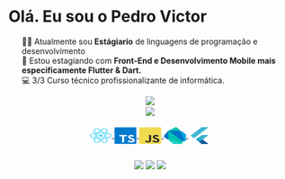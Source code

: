 <h1>Olá. Eu sou o Pedro Victor</h1>
<div>
  <ul type='none'>
    <li> 👨‍💻 Atualmente sou <strong>Estágiario</strong> de linguagens de programação e desenvolvimento </l1> 
    <li> 📱 Estou estagiando com <strong>Front-End e Desenvolvimento Mobile mais especificamente Flutter & Dart.</strong>
    <li> 💻 3/3 Curso técnico profissionalizante de informática.</li>
    <li></li>
</div>



</ul>
<div align="center">
  <a href="https://github.com/pedrovictormotasilva">
  <img height="180em" src="https://github-readme-stats.vercel.app/api?username=pedrovictormotasilva&show_icons=true&theme=dark&include_all_commits=true&count_private=true"/>
    <br>
  <img height="180em" src="https://github-readme-stats.vercel.app/api/top-langs/?username=pedrovictormotasilva&layout=compact&langs_count=7&theme=dark"/>
</div>
  <div style="display: inline_block", align="center"><br>
  <img align="center" alt="Pedro-reactNative" height="30" width="40" src="https://raw.githubusercontent.com/devicons/devicon/master/icons/react/react-original.svg">
     <img align="center" alt="Pedro-typescript" height="30" width="40" src="https://raw.githubusercontent.com/devicons/devicon/master/icons/typescript/typescript-original.svg">
     <img align="center" alt="Pedro-javascript" height="30" width="40" src="https://raw.githubusercontent.com/devicons/devicon/master/icons/javascript/javascript-original.svg">
    <img align="center" alt="Pedro-dart" height="30" width="40" src="https://raw.githubusercontent.com/devicons/devicon/master/icons/dart/dart-original.svg">
    <img align="center" alt="Pedro-flutter" height="30" width="40" src="https://raw.githubusercontent.com/devicons/devicon/master/icons/flutter/flutter-original.svg">
   
  
    
 </div>
  
##
  
  <div align="center"> 
  <a href="https://instagram.com/pedrovic_mota" target="_blank"><img src="https://img.shields.io/badge/-Instagram-%23E4405F?style=for-the-badge&logo=instagram&logoColor=white" target="_blank"></a>
  <a href = "mailto:motasilvapedrovictor@gmail.com"><img src="https://img.shields.io/badge/-Gmail-%23333?style=for-the-badge&logo=gmail&logoColor=white" target="_blank"></a>
  <a href="https://www.linkedin.com/in/pedro-victor-mota-silva-139230313?utm_source=share&utm_campaign=share_via&utm_content=profile&utm_medium=ios_app" target="_blank"><img src="https://img.shields.io/badge/-LinkedIn-%230077B5?style=for-the-badge&logo=linkedin&logoColor=white" target="_blank"></a> 
</div>





